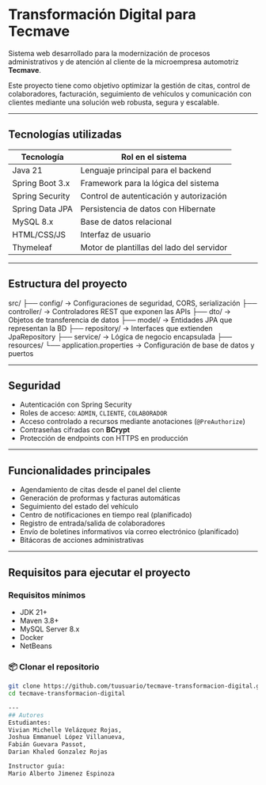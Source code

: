 # Transformación Digital para Tecmave

Sistema web desarrollado para la modernización de procesos administrativos y de atención al cliente de la microempresa automotriz **Tecmave**.

Este proyecto tiene como objetivo optimizar la gestión de citas, control de colaboradores, facturación, seguimiento de vehículos y comunicación con clientes mediante una solución web robusta, segura y escalable.

---

## Tecnologías utilizadas

| Tecnología        | Rol en el sistema                         |
|-------------------|-------------------------------------------|
| Java 21           | Lenguaje principal para el backend        |
| Spring Boot 3.x   | Framework para la lógica del sistema      |
| Spring Security   | Control de autenticación y autorización   |
| Spring Data JPA   | Persistencia de datos con Hibernate       |
| MySQL 8.x         | Base de datos relacional                  |
| HTML/CSS/JS       | Interfaz de usuario                       |
| Thymeleaf         | Motor de plantillas del lado del servidor |


---

## Estructura del proyecto
src/
├── config/ → Configuraciones de seguridad, CORS, serialización
├── controller/ → Controladores REST que exponen las APIs
├── dto/ → Objetos de transferencia de datos
├── model/ → Entidades JPA que representan la BD
├── repository/ → Interfaces que extienden JpaRepository
├── service/ → Lógica de negocio encapsulada
├── resources/
└── application.properties → Configuración de base de datos y puertos

---

## Seguridad

- Autenticación con Spring Security
- Roles de acceso: `ADMIN`, `CLIENTE`, `COLABORADOR`
- Acceso controlado a recursos mediante anotaciones (`@PreAuthorize`)
- Contraseñas cifradas con **BCrypt**
- Protección de endpoints con HTTPS en producción

---

## Funcionalidades principales

- Agendamiento de citas desde el panel del cliente
- Generación de proformas y facturas automáticas
- Seguimiento del estado del vehículo
- Centro de notificaciones en tiempo real (planificado)
- Registro de entrada/salida de colaboradores
- Envío de boletines informativos vía correo electrónico (planificado)
- Bitácoras de acciones administrativas

---

## Requisitos para ejecutar el proyecto

### Requisitos mínimos

- JDK 21+
- Maven 3.8+
- MySQL Server 8.x
- Docker
- NetBeans

### 📦 Clonar el repositorio

```bash
git clone https://github.com/tuusuario/tecmave-transformacion-digital.git
cd tecmave-transformacion-digital

---
## Autores
Estudiantes:
Vivian Michelle Velázquez Rojas,
Joshua Emmanuel López Villanueva,  
Fabián Guevara Passot,  
Darian Khaled Gonzalez Rojas 

Instructor guía:
Mario Alberto Jimenez Espinoza

